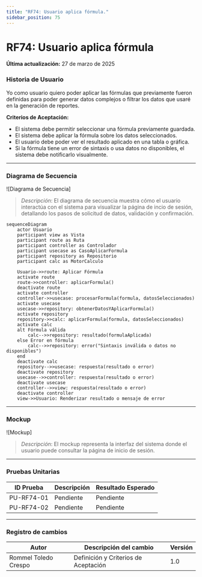 ```yaml
---
title: "RF74: Usuario aplica fórmula."  
sidebar_position: 75
---
```


# RF74: Usuario aplica fórmula

**Última actualización:** 27 de marzo de 2025

### Historia de Usuario

Yo como usuario quiero poder aplicar las fórmulas que previamente fueron definidas para poder generar datos complejos o filtrar los datos que usaré en la generación de reportes.

  **Criterios de Aceptación:**
  - El sistema debe permitir seleccionar una fórmula previamente guardada.
  - El sistema debe aplicar la fórmula sobre los datos seleccionados.
  - El usuario debe poder ver el resultado aplicado en una tabla o gráfica.
  - Si la fórmula tiene un error de sintaxis o usa datos no disponibles, el sistema debe notificarlo visualmente.
---

### Diagrama de Secuencia

![Diagrama de Secuencia] 

> *Descripción*: El diagrama de secuencia muestra cómo el usuario interactúa con el sistema para visualizar la página de incio de sesión, detallando los pasos de solicitud de datos, validación y confirmación.

```mermaid
sequenceDiagram
    actor Usuario
    participant view as Vista
    participant route as Ruta
    participant controller as Controlador
    participant usecase as CasoAplicarFormula
    participant repository as Repositorio
    participant calc as MotorCalculo

    Usuario->>route: Aplicar Fórmula
    activate route
    route->>controller: aplicarFormula()
    deactivate route
    activate controller
    controller->>usecase: procesarFormula(formula, datosSeleccionados)
    activate usecase
    usecase->>repository: obtenerDatosYAplicarFormula()
    activate repository
    repository->>calc: aplicarFormula(formula, datosSeleccionados)
    activate calc
    alt Fórmula válida
        calc-->>repository: resultado(formulaAplicada)
    else Error en fórmula
        calc-->>repository: error("Sintaxis inválida o datos no disponibles")
    end
    deactivate calc
    repository-->>usecase: respuesta(resultado o error)
    deactivate repository
    usecase-->>controller: respuesta(resultado o error)
    deactivate usecase
    controller-->>view: respuesta(resultado o error)
    deactivate controller
    view->>Usuario: Renderizar resultado o mensaje de error

```


---

### Mockup

![Mockup]

> *Descripción*: El mockup representa la interfaz del sistema donde el usuario puede consultar la página de inicio de sesión. 

---

### Pruebas Unitarias 
| ID Prueba | Descripción | Resultado Esperado |
|-----------|-------------|--------------------|
|PU-RF74-01|Pendiente | Pendiente|
|PU-RF74-02|Pendiente | Pendiente|

---

### Registro de cambios

| Autor | Descripción del cambio | Versión |
|---------|-------------------------|---------|
| Rommel Toledo Crespo | Definición y Criterios de Aceptación | 1.0 |